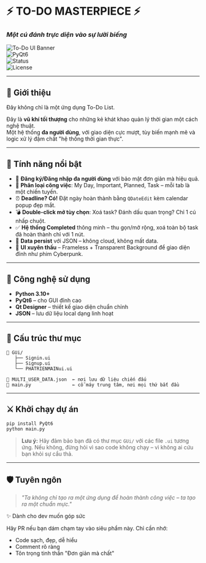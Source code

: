 # ⚡ TO-DO MASTERPIECE ⚡  
### _Một cú đánh trực diện vào sự lười biếng_

![To-Do UI Banner](https://img.shields.io/badge/UI-Inspired_by_Microsoft_To_Do-blue)  
![PyQt6](https://img.shields.io/badge/Framework-PyQt6-green)  
![Status](https://img.shields.io/badge/Status-Active-brightgreen)  
![License](https://img.shields.io/badge/License-Custom-red)

---

## 👑 Giới thiệu

Đây không chỉ là một ứng dụng To-Do List.

Đây là **vũ khí tối thượng** cho những kẻ khát khao quản lý thời gian một cách nghệ thuật.  
Một hệ thống **đa người dùng**, với giao diện cực mượt, tùy biến mạnh mẽ và logic xử lý đậm chất "hệ thống thời gian thực".

---

## 🚀 Tính năng nổi bật

- 🔐 **Đăng ký/Đăng nhập đa người dùng** với bảo mật đơn giản mà hiệu quả.
- 🧠 **Phân loại công việc**: My Day, Important, Planned, Task – mỗi tab là một chiến tuyến.
- ⏰ **Deadline? Có!** Đặt ngày hoàn thành bằng `QDateEdit` kèm calendar popup đẹp mắt.
- 💣 **Double-click mở tùy chọn**: Xoá task? Đánh dấu quan trọng? Chỉ 1 cú nhấp chuột.
- ✅ **Hệ thống Completed** thông minh – thu gọn/mở rộng, xoá toàn bộ task đã hoàn thành chỉ với 1 nút.
- 🎯 **Data persist** với JSON – không cloud, không mất data.
- 🧬 **UI xuyên thấu** – Frameless + Transparent Background để giao diện đỉnh như phim Cyberpunk.

---

## 🧪 Công nghệ sử dụng

- **Python 3.10+**
- **PyQt6** – cho GUI đỉnh cao
- **Qt Designer** – thiết kế giao diện chuẩn chỉnh
- **JSON** – lưu dữ liệu local dạng linh hoạt

---

## 📂 Cấu trúc thư mục

```
📁 GUi/
   ├── Signin.ui
   ├── Signup.ui
   └── PHATRIENMAINui.ui

📄 MULTI_USER_DATA.json  ← nơi lưu dữ liệu chiến đấu
📄 main.py               ← cỗ máy trung tâm, nơi mọi thứ bắt đầu
```

---

## ⚔️ Khởi chạy dự án

```bash
pip install PyQt6
python main.py
```

> **Lưu ý:** Hãy đảm bảo bạn đã có thư mục `GUi/` với các file `.ui` tương ứng. Nếu không, đừng hỏi vì sao code không chạy – vì không ai cứu bạn khỏi sự cẩu thả.

---

## 🛡️ Tuyên ngôn

> _"Ta không chỉ tạo ra một ứng dụng để hoàn thành công việc – ta tạo ra một chuẩn mực."_



✨ Dành cho dev muốn góp sức

Hãy PR nếu bạn dám chạm tay vào siêu phẩm này. Chỉ cần nhớ:

- Code sạch, đẹp, dễ hiểu
- Comment rõ ràng
- Tôn trọng tinh thần "Đơn giản mà chất"
